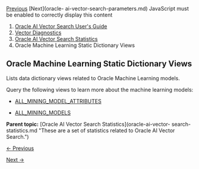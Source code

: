 [Previous](oracle-ai-vector-search-dictionary-statistics.md) [Next](oracle-
ai-vector-search-parameters.md) JavaScript must be enabled to correctly
display this content

  1. [Oracle AI Vector Search User's Guide](index.md)
  2. [Vector Diagnostics](vector-diagnostics-node.md)
  3. [Oracle AI Vector Search Statistics](oracle-ai-vector-search-statistics.md)
  4. Oracle Machine Learning Static Dictionary Views

## Oracle Machine Learning Static Dictionary Views

Lists data dictionary views related to Oracle Machine Learning models.

Query the following views to learn more about the machine learning models:

  * [ALL_MINING_MODEL_ATTRIBUTES](/pls/topic/lookup?ctx=en/database/oracle/oracle-database/23/vecse&id=REFRN-GUID-A8B668BE-01CB-45B0-B91F-89545B58821B)

  * [ALL_MINING_MODELS](/pls/topic/lookup?ctx=en/database/oracle/oracle-database/23/vecse&id=REFRN-GUID-A43502EF-129D-473F-A19B-72503A6886BF)

**Parent topic:** [Oracle AI Vector Search Statistics](oracle-ai-vector-
search-statistics.md "These are a set of statistics related to Oracle AI
Vector Search.")


[← Previous](oracle-ai-vector-search-dictionary-statistics.md)

[Next →](oracle-ai-vector-search-parameters.md)

